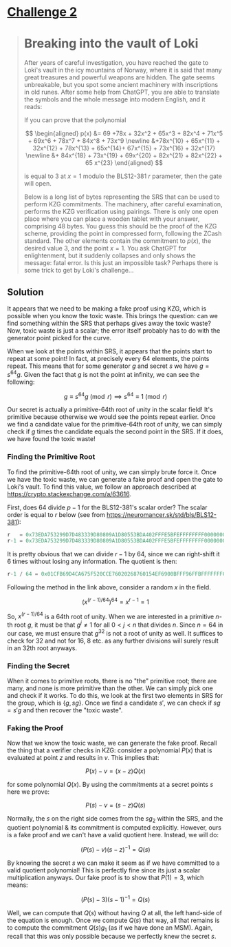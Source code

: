 # [Challenge 2](https://github.com/lambdaclass/lambdaworks/tree/main/exercises/challenge_2)

> # Breaking into the vault of Loki
>
> After years of careful investigation, you have reached the gate to Loki's vault in the icy mountains of Norway, where it is said that many great treasures and powerful weapons are hidden. The gate seems unbreakable, but you spot some ancient machinery with inscriptions in old runes. After some help from ChatGPT, you are able to translate the symbols and the whole message into modern English, and it reads:
>
> If you can prove that the polynomial
>
> $$
> \begin{aligned}
> p(x) &= 69 +78x + 32x^2 + 65x^3 + 82x^4 + 71x^5 + 69x^6 + 78x^7 + 84x^8 + 73x^9 \newline &+78x^{10} + 65x^{11} + 32x^{12} + 78x^{13} + 65x^{14}+ 67x^{15} + 73x^{16} + 32x^{17} \newline
> &+ 84x^{18} + 73x^{19} + 69x^{20} + 82x^{21} + 82x^{22} + 65 x^{23}
> \end{aligned}
> $$
>
> is equal to $3$ at $x = 1$ modulo the BLS12-381 $r$ parameter, then the gate will open.
>
> Below is a long list of bytes representing the SRS that can be used to perform KZG commitments. The machinery, after careful examination, performs the KZG verification using pairings. There is only one open place where you can place a wooden tablet with your answer, comprising 48 bytes. You guess this should be the proof of the KZG scheme, providing the point in compressed form, following the ZCash standard. The other elements contain the commitment to $p(x)$, the desired value $3$, and the point $x=1$. You ask ChatGPT for enlightenment, but it suddenly collapses and only shows the message: fatal error. Is this just an impossible task? Perhaps there is some trick to get by Loki's challenge...

## Solution

It appears that we need to be making a fake proof using KZG, which is possible when you know the toxic waste. This brings the question: can we find something within the SRS that perhaps gives away the toxic waste? Now, toxic waste is just a scalar; the error itself probably has to do with the generator point picked for the curve.

When we look at the points within SRS, it appears that the points start to repeat at some point! In fact, at precisely every 64 elements, the points repeat. This means that for some generator $g$ and secret $s$ we have $g = s^{64}g$. Given the fact that $g$ is not the point at infinity, we can see the following:

$$
g \equiv s^{64}g \pmod{r} \implies s^{64} \equiv 1 \pmod{r}
$$

Our secret is actually a primitive-64th root of unity in the scalar field! It's primitive because otherwise we would see the points repeat earlier. Once we find a candidate value for the primitive-64th root of unity, we can simply check if $g$ times the candidate equals the second point in the SRS. If it does, we have found the toxic waste!

### Finding the Primitive Root

To find the primitive-64th root of unity, we can simply brute force it. Once we have the toxic waste, we can generate a fake proof and open the gate to Loki's vault. To find this value, we follow an approach described at <https://crypto.stackexchange.com/a/63616>.

First, does 64 divide $p-1$ for the BLS12-381's scalar order? The scalar order is equal to $r$ below (see from <https://neuromancer.sk/std/bls/BLS12-381>):

```c
r   = 0x73EDA753299D7D483339D80809A1D80553BDA402FFFE5BFEFFFFFFFF00000001
r-1 = 0x73EDA753299D7D483339D80809A1D80553BDA402FFFE5BFEFFFFFFFF00000000
```

It is pretty obvious that we can divide $r-1$ by 64, since we can right-shift it 6 times without losing any information. The quotient is then:

```c
r-1 / 64 = 0x01CFB69D4CA675F520CCE76020268760154EF6900BFFF96FFBFFFFFFFC000000
```

Following the method in the link above, consider a random $x$ in the field.

$$
(x^{(r-1)/64})^{64} = x^{r-1} = 1
$$

So, $x^{(r-1)/64}$ is a 64th root of unity. When we are interested in a primitive $n$-th root $g$, it must be that $g^j \ne 1$ for all $0 < j < n$ that divides $n$. Since $n=64$ in our case, we must ensure that $g^{32}$ is not a root of unity as well. It suffices to check for 32 and not for 16, 8 etc. as any further divisions will surely result in an 32th root anyways.

### Finding the Secret

When it comes to primitive roots, there is no "the" primitive root; there are many, and none is more primitive than the other. We can simply pick one and check if it works. To do this, we look at the first two elements in SRS for the group, which is $\{g, sg\}$. Once we find a candidate $s'$, we can check if $sg = s'g$ and then recover the "toxic waste".

### Faking the Proof

Now that we know the toxic waste, we can generate the fake proof. Recall the thing that a verifier checks in KZG: consider a polynomial $P(x)$ that is evaluated at point $z$ and results in $v$. This implies that:

$$
P(x) - v = (x-z)Q(x)
$$

for some polynomial $Q(x)$. By using the commitments at a secret points $s$ here we prove:

$$
P(s) - v = (s-z)Q(s)
$$

Normally, the $s$ on the right side comes from the $sg_2$ within the SRS, and the quotient polynomial & its commitment is computed explicitly. However, ours is a fake proof and we can't have a valid quotient here. Instead, we will do:

$$
(P(s) - v)(s-z)^{-1} = Q(s)
$$

By knowing the secret $s$ we can make it seem as if we have committed to a valid quotient polynomial! This is perfectly fine since its just a scalar multiplication anyways. Our fake proof is to show that $P(1) = 3$, which means:

$$
(P(s) - 3)(s-1)^{-1} = Q(s)
$$

Well, we can compute that $Q(s)$ without having $Q$ at all, the left hand-side of the equation is enough. Once we compute $Q(s)$ that way, all that remains is to compute the commitment $Q(s)g_1$ (as if we have done an MSM). Again, recall that this was only possible because we perfectly knew the secret $s$.
